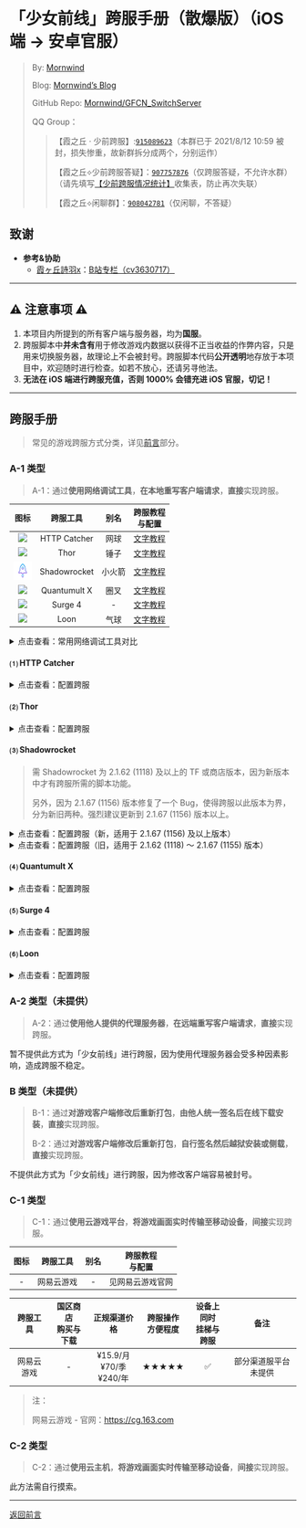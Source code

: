 # 「少女前线」跨服手册（散爆版）（iOS 端 → 安卓官服）
 > By: [Mornwind](https://github.com/Mornwind)
 > 
 > Blog: [Mornwind’s Blog](https://blog.mornwind.cc)
 > 
 > GitHub Repo: [Mornwind/GFCN_SwitchServer](https://github.com/Mornwind/GFCN_SwitchServer) 
 > 
 > QQ Group：
 > > 【霞之丘 · 少前跨服】:[`915089623`](https://jq.qq.com/?_wv=1027&k=5rnvPAT)（本群已于 2021/8/12 10:59 被封，损失惨重，故新群拆分成两个，分别运作）
 > > 
 > > 【霞之丘⟡少前跨服答疑】：[`907757876`](https://jq.qq.com/?_wv=1027&k=wdMRfleu)（仅跨服答疑，不允许水群）（请先填写[【少前跨服情况统计】](https://docs.qq.com/form/page/DREpKbGVaQWtRcGhI)收集表，防止再次失联）
 > > 
 > > 【霞之丘⟡闲聊群】：[`908042781`](https://jq.qq.com/?_wv=1027&k=Ph1teaIm)（仅闲聊，不答疑）

## 致谢

- **参考&协助**
  - [霞ヶ丘詩羽x](https://space.bilibili.com/455501)：[B站专栏（cv3630717）](https://www.bilibili.com/read/cv3630717)

---

## ⚠️ 注意事项 ⚠️

1. 本项目内所提到的所有客户端与服务器，均为**国服**。
2. 跨服脚本中**并未含有**用于修改游戏内数据以获得不正当收益的作弊内容，只是用来切换服务器，故理论上不会被封号。跨服脚本代码**公开透明**地存放于本项目中，欢迎随时进行检查。如若不放心，还请另寻他法。
3. **无法在 iOS 端进行跨服充值，否则 1000% 会错充进 iOS 官服，切记！**

---

## 跨服手册
 > 常见的游戏跨服方式分类，详见[前言](/README.md#ios-端常见跨服方式)部分。

### A-1 类型
 > A-1：通过**使用网络调试工具**，**在本地重写客户端请求**，**直接**实现跨服。

| 图标 | 跨服工具 | 别名 | 跨服教程<br/>与配置 |
| :-: | :-: | :-: | :-: |
| ![](/Icon/HTTP_Catcher_Icon.png) | HTTP Catcher | 网球 | [文字教程](#-http-catcher) |
| ![](/Icon/Thor_Icon.png) | Thor | 锤子 | [文字教程](#-thor) |
| ![](/Icon/Shadowrocket_Icon.png) | Shadowrocket | 小火箭 | [文字教程](#-shadowrocket) |
| ![](/Icon/Quantumult_X_Icon.png) | Quantumult X | 圈叉 | [文字教程](#-quantumult-x) |
| ![](/Icon/Surge_4_Icon.png) | Surge 4 | - | [文字教程](#-surge-4) |
| ![](/Icon/Loon_Icon.png) | Loon | 气球 | [文字教程](#-loon) |

<details>
<summary>点击查看：常用网络调试工具对比</summary>

| 跨服工具 | 国区商店<br/>购买与下载 | 正规渠道价格 | 跨服操作<br/>方便程度 | 设备上同时<br/>挂梯与跨服 | 备注 |
| :-: | :-: | :-: | :-: | :-: | :-: |
| HTTP Catcher<br/>（网球） | ✅ | ¥28.00（内购）<br/>\$3.99（内购） | ★★★★ | ❌ |  |
| Thor<br/>（锤子） | ✅ | ¥88.00<br/>\$12.99 | ★★★★ | ❌ |  |
| Shadowrocket<br/>（小火箭） | ❌ | \$2.99 | ★★★★ | ✅ |  |
| Quantumult X<br/>（圈叉） | ❌ | \$7.99 | ★★ | ✅ | TF 名额已满 |
| Surge 4 | ❌ | \$49.99（首次内购）<br/>+ \$14.99/y（订阅） | ★★ | ✅ | 是真的贵 |
| Loon<br/>（气球） | ❌ | \$2.99 | ★★ | ✅ | Bug 较多 |

</details>

#### ⑴ HTTP Catcher

<details>
<summary>点击查看：配置跨服</summary>

1. **下载并导入跨服配置文件**：下载下面的“.hcc”类型的跨服配置文件，通过“共享”或“在其他应用中打开”调出系统分享菜单，然后选择“拷贝到‘HTTP Catcher’”；在 HTTP Catcher 中弹出的“导入”对话框中选择“好的”，即可成功导入。

```
https://raw.githubusercontent.com/Mornwind/GFCN_SwitchServer/master/HTTP_Catcher/gfcn_ios2gw.hcc
```

2. **启用跨服配置**：进入“更多”→“重写”，在弹出的“重写列表”界面中，点击下面的跨服配置使其前面出现“✓”。
3. **启用重写功能**：在“重写列表”界面中，打开上面的“重写列表”开关；然后回到“更多”页面。
4. **启用仅记录消息头**：进入“高级设置”，打开“仅记录消息头”开关；然后回到“历史”页面。
5. **启动 HTTP Catcher**：点击下方的开关按钮，然后在清除了游戏后台的情况下进入游戏，即可完成跨服。（不玩游戏时，别忘了停止 HTTP Catcher。）

</details>

#### ⑵ Thor

<details>
<summary>点击查看：配置跨服</summary>

1. **下载并导入跨服配置文件**：下载下面的“.f4thor”类型的跨服配置（过滤器）文件，通过“共享”或“在其他应用中打开”调出系统分享菜单，然后选择“拷贝到‘Thor’”；在弹出的跨服配置（过滤器）预览页面中，点击右上角导出图标，在弹出的菜单中选择“装载”，在弹出的“安全提醒”对话框中选择“继续”，即可成功导入；然后点击左上角的“✗”，回到主界面。

```
https://raw.githubusercontent.com/Mornwind/GFCN_SwitchServer/master/Thor/gfcn_ios2gw.f4thor
```

2. **选中跨服过滤器**：点击闪电按钮上方显示的过滤器名称，在弹出的“过滤器”列表中，点击选中刚导入的跨服过滤器，然后会自动返回首页。
3. **启动 Thor**：在“过滤器”主界面中，点击闪电按钮启动 Thor，然后在清除了游戏后台的情况下进入游戏，即可完成跨服。（不玩游戏时，别忘了停止 Thor。）

</details>

#### ⑶ Shadowrocket
 > 需 Shadowrocket 为 2.1.62 (1118) 及以上的 TF 或商店版本，因为新版本中才有跨服所需的脚本功能。
 > 
 > 另外，因为 2.1.67 (1156) 版本修复了一个 Bug，使得跨服以此版本为界，分为新旧两种。强烈建议更新到 2.1.67 (1156) 版本以上。

<details>
<summary>点击查看：配置跨服（新，适用于 2.1.67 (1156) 及以上版本）</summary>

##### 方法一：直接订阅简易跨服配置

1. **新建本机节点**：在首页，点击右上角“+”，添加一个类型为“HTTP”（或“HTTPS”）、地址为“localhost”（或“127.0.0.1”）、端口为“1080”（或其他在 1-65535 之间的端口）的节点，然后在首页的“服务器节点”中选中该节点。
2. **设置路由模式**：将“全局路由”设置为“直连”（或“配置”）。
3. **设置远程订阅 URL**：在“配置文件”页面，点击右上角“+”，输入下面的远程订阅 URL，点击下载。

```
https://raw.githubusercontent.com/Mornwind/GFCN_SwitchServer/master/Shadowrkt/gfcn_ios2gw.conf
```

4. **下载并应用简易跨服配置**：在“远程文件”中点击该 URL，选择“使用配置”，等待下载完毕后，即可看到“本地文件”中加载了本配置。
5. **启动 Shadowrocket**：返回 Shadowrocket 的首页，打开 Shadowrocket 的连接开关，然后在清除了游戏后台的情况下进入游戏，即可实现跨服。（不玩游戏时，别忘了停止 Shadowrocket 的连接。）

##### 方法二：手动写入当前使用中配置

1. **进入配置编辑界面**：在“配置文件”页面，从“本地文件”中找到当前正在使用的配置，点击它，在弹出的列表中选择“编辑纯文本”。
2. **添加跨服配置**：在弹出的编辑窗口中，将以下配置中 `[Script]` 下方的代码，在配置文件中找到对应位置复制进去，然后点击右上角的“保存”，返回 Shadowrocket 的首页。

```
[Script]
# 少女前线 跨安卓官服
## 切换服务器
gfcn_ios2gw = type=http-request,script-path=https://raw.githubusercontent.com/Mornwind/GFCN_SwitchServer/master/Shadowrkt/gfcn_ios2gw.js,pattern=^http:\/\/gfcn-transit\.ios\.sunborngame\.com\/index\.php,max-size=1048576,requires-body=true,enable=true
```

3. **重启 Shadowrocket**：为确保修改生效，可以开关一次 Shadowrocket 的连接开关，然后在清除了游戏后台的情况下进入游戏，即可实现跨服。

</details>

<details>
<summary>点击查看：配置跨服（旧，适用于 2.1.62 (1118) ～ 2.1.67 (1155) 版本）</summary>

##### 方法一：直接订阅简易跨服配置

1. **新建本机节点**：在首页，点击右上角“+”，添加一个类型为“HTTP”（或“HTTPS”）、地址为“localhost”（或“127.0.0.1”）、端口为“1080”（或其他在 1-65535 之间的端口）的节点，然后在首页的“服务器节点”中选中该节点。
2. **设置路由模式**：将“全局路由”设置为“直连”（或“配置”）。
3. **设置远程订阅 URL**：在“配置文件”页面，点击右上角“+”，输入下面的远程订阅 URL，点击下载。

```
https://raw.githubusercontent.com/Mornwind/GFCN_SwitchServer/master/Shadowrkt/gfcn_ios2gw_old.conf
```

4. **下载并应用简易跨服配置**：在“远程文件”中点击该 URL，选择“使用配置”，等待下载完毕后，即可看到“本地文件”中加载了本配置。
5. **启动 Shadowrocket**：返回 Shadowrocket 的首页，打开 Shadowrocket 的连接开关，然后在清除了游戏后台的情况下进入游戏，即可实现跨服。（不玩游戏时，别忘了停止 Shadowrocket 的连接。）

##### 方法二：手动写入当前使用中配置

1. **进入配置编辑界面**：在“配置文件”页面，从“本地文件”中找到当前正在使用的配置，点击它，在弹出的列表中选择“编辑纯文本”。
2. **添加跨服配置**：在弹出的编辑窗口中，将以下配置中 `[Script]` 下方的代码，在配置文件中找到对应位置复制进去，然后点击右上角的“保存”，返回 Shadowrocket 的首页。

```
[Script]
# 少女前线 跨安卓官服
## 切换服务器
gfcn_ios2gw_old = type=http-request,script-path=https://raw.githubusercontent.com/Mornwind/GFCN_SwitchServer/master/Shadowrkt/gfcn_ios2gw_old.js,pattern=^http:\/\/gfcn-transit\.ios\.sunborngame\.com\/index\.php,max-size=1048576,requires-body=true,enable=true
```

3. **重启 Shadowrocket**：为确保修改生效，可以开关一次 Shadowrocket 的连接开关，然后在清除了游戏后台的情况下进入游戏，即可实现跨服。

</details>

#### ⑷ Quantumult X

<details>
<summary>点击查看：配置跨服</summary>

##### 方法一：本地脚本（商店版、TF 版均可用）

```
[rewrite_local]
# 少女前线 跨安卓官服
## 切换服务器
^http:\/\/gfcn-transit\.ios\.sunborngame\.com\/index\.php url script-request-body gfcn_ios2gw.js
```

##### 方法二：远程脚本（仅 TF 版可用）

```
[rewrite_local]
# 少女前线 跨安卓官服
## 切换服务器
^http:\/\/gfcn-transit\.ios\.sunborngame\.com\/index\.php url script-request-body https://raw.githubusercontent.com/Mornwind/GFCN_SwitchServer/master/Quan_X/gfcn_ios2gw.js
```

</details>

#### ⑸ Surge 4

<details>
<summary>点击查看：配置跨服</summary>

##### 方法一：订阅模块化配置

1. **安装并启用跨服配置模块**：在“首页”中找到“模块”卡片（若未找到，则去“更多”→“外观”→“卡片”中将该卡片设为可见），点击“模块”，在弹出的“模块”界面中，找到“安装的模块”部分，点击“安装新模块...”，然后在弹出的“安装模块”对话框中输入下面的 URL 地址，点“好的”下载模块文件。然后在弹出的配置预览窗口中，**检查有无恶意内容并仔细阅读最下方的“警告”**，在确认无误后，点击最下方的“安装”。回到“模块”界面，即可看到跨服配置模块已成功安装，左侧有“✓”表示该模块已启用。

```
https://raw.githubusercontent.com/Mornwind/GFCN_SwitchServer/master/Surge_4/gfcn_ios2gw.sgmodule
```

2. **启用“脚本”功能**：回到“首页”中，将“脚本”卡片的开关打开（若未找到，则去“更多”→“外观”→“卡片”中将该卡片设为可见）。
3. **启用“始终开启”功能**：在“更多”→“设置”→“始终开启”中，打开“自动启动 Surge”的开关，即可保持 Surge 4 一直后台开启。
4. **启动 Surge 4**：点击“首页”右上角“启动”按钮启动 Surge 4，即可在 iOS 端跨服登录安卓国服。

##### 方法二：手动编辑配置

1. **手动添加跨服配置**：点击“首页”左上角配置名，在弹出的“配置列表”窗口中，点击“在文本模式中编辑”（或是使用任一款编辑器打开你的 Surge 配置文件（.conf）直接进行编辑）。在编辑窗口中，将以下配置中 `[Script]` 下方的代码，在配置文件中找到对应位置复制进去，然后点击右上角“完成”保存修改。

```
[Script]
# 少女前线 跨安卓官服
## 切换服务器
gfcn_ios2gw = type=http-request,pattern=^http:\/\/gfcn-transit\.ios\.sunborngame\.com\/index\.php,script-path=https://raw.githubusercontent.com/Mornwind/GFCN_SwitchServer/master/Surge_4/gfcn_ios2gw.js,requires-body=1
```

2. **启用“脚本”功能**：回到“首页”中，将“脚本”卡片的开关打开（若未找到，则去“更多”→“外观”→“卡片”中将该卡片设为可见）。
3. **启用“始终开启”功能**：在“更多”→“设置”→“始终开启”中，打开“自动启动 Surge”的开关，即可保持 Surge 4 一直后台开启。
4. **启动 Surge 4**：点击“首页”右上角“启动”按钮启动 Surge 4，即可完成跨服。

</details>

#### ⑹ Loon

<details>
<summary>点击查看：配置跨服</summary>

##### 方法一：直接下载简易跨服配置

1. **进入“从 URL 下载”页面**：点击下方的“配置”，然后翻到最下面“编辑”部分，点击“从 URL 下载”。
2. **从 URL 下载配置**：在弹出的“从 URL 下载”页面中，点击最上方的“添加”。然后在弹出的对话框中，将下方的 URL 复制进去，并点击“确定”。接下来弹出的两个提示对话框“发现一个配置文件，是否解析并替换当前配置？”及“解析配置文件成功”，都选择“确定”。然后返回 Loon 的首页“仪表”页 。

```
https://raw.githubusercontent.com/Mornwind/GFCN_SwitchServer/master/Loon/gfcn_ios2gw.conf
```

3. **启动 Loon**：点击 Loon 首页”仪表“页右上角的“启动“开关，然后在清除了游戏后台的情况下进入游戏，即可实现跨服。（不玩游戏时，别忘了停止 Loon 的连接。）

##### 方法二：手动写入当前使用中配置

1. **进入配置编辑界面**：点击下方的“配置”，然后翻到最下面“编辑”部分，点击“文本编辑”。
2. **添加跨服配置**：在弹出的编辑窗口中，将以下配置中 `[Script]` 下方的代码，在配置文件中找到对应位置复制进去，然后点击右上角的“完成”，然后返回首页“仪表”页。

```
[Script]
# 少女前线 跨安卓官服
## 切换服务器
http-request ^http:\/\/gfcn-transit\.ios\.sunborngame\.com\/index\.php script-path=https://raw.githubusercontent.com/Mornwind/GFCN_SwitchServer/master/Loon/gfcn_ios2gw.js, requires-body=true, tag=gfcn_ios2gw
```

3. **启用“脚本”功能**：在“仪表”页面中，找到“脚本”卡片，打开“脚本”功能的开关。（若未找到，点击功能卡片下方的“快捷方式”，将“脚本”设置为可见即可）
4. **重启 Loon**：为确保修改生效，可以开关一次 Loon 右上角的“启动”开关，然后在清除了游戏后台的情况下进入游戏，即可实现跨服。

</details>

### A-2 类型（未提供）
 > A-2：通过**使用他人提供的代理服务器**，**在远端重写客户端请求**，**直接**实现跨服。

暂不提供此方式为「少女前线」进行跨服，因为使用代理服务器会受多种因素影响，造成跨服不稳定。

### B 类型（未提供）
 > B-1：通过**对游戏客户端修改后重新打包**，**由他人统一签名后在线下载安装**，**直接**实现跨服。
 > 
 > B-2：通过**对游戏客户端修改后重新打包**，**自行签名然后越狱安装或侧载**，**直接**实现跨服。

不提供此方式为「少女前线」进行跨服，因为修改客户端容易被封号。

### C-1 类型
 > C-1：通过**使用云游戏平台**，**将游戏画面实时传输至移动设备**，**间接**实现跨服。

| 图标 | 跨服工具 | 别名 | 跨服教程<br/>与配置 |
| :-: | :-: | :-: | :-: |
| - | 网易云游戏 | - | 见网易云游戏官网 |

| 跨服工具 | 国区商店<br/>购买与下载 | 正规渠道价格 | 跨服操作<br/>方便程度 | 设备上同时<br/>挂梯与跨服 | 备注 |
| :-: | :-: | :-: | :-: | :-: | :-: |
| 网易云游戏 | - | ¥15.9/月<br/>¥70/季<br/>¥240/年 | ★★★★★ | ✅ | 部分渠道服平台未提供 |

 > 注：
 > 
 > 网易云游戏 - 官网：<https://cg.163.com>

### C-2 类型
 > C-2：通过**使用云主机**，**将游戏画面实时传输至移动设备**，**间接**实现跨服。

此方法需自行摸索。

---

[返回前言](/README.md)
